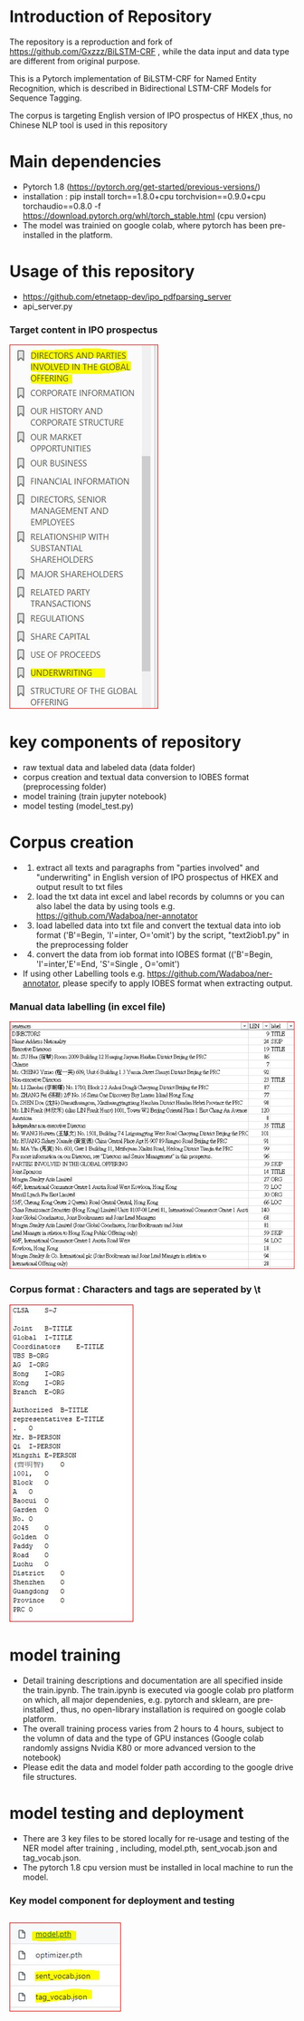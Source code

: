 # Introduction of Repository

The repository is a reproduction and fork of https://github.com/Gxzzz/BiLSTM-CRF , while the data input and data type are different from original purpose.

This is a Pytorch implementation of BiLSTM-CRF for Named Entity Recognition, which is described in Bidirectional LSTM-CRF Models for Sequence Tagging.

The corpus is targeting English version of IPO prospectus of HKEX ,thus, no Chinese NLP tool is used in this repository



# Main dependencies
- Pytorch 1.8 (https://pytorch.org/get-started/previous-versions/)
- installation : pip install torch==1.8.0+cpu torchvision==0.9.0+cpu torchaudio==0.8.0 -f https://download.pytorch.org/whl/torch_stable.html (cpu version)
- The model was trainied on google colab, where pytorch has been pre-installed in the platform.


# Usage of this repository
- https://github.com/etnetapp-dev/ipo_pdfparsing_server
- api_server.py


### Target content in IPO prospectus
![](pic/ipo_prospectus_toc.JPG)

# key components of repository
- raw textual data and labeled data (data folder) 
- corpus creation and textual data conversion to IOBES format (preprocessing folder)
- model training (train jupyter notebook)
- model testing (model_test.py)


# Corpus creation
- 1. extract all texts and paragraphs from  "parties involved" and "underwriting" in English version of IPO prospectus of HKEX and output result to txt files
- 2. load the txt data int excel and label records by columns or you can also label the data by using tools e.g. https://github.com/Wadaboa/ner-annotator
- 3. load labelled data into txt file and convert the textual data into iob format ('B'=Begin, 'I'=inter, O='omit') by the script, "text2iob1.py" in the preprocessing folder
- 4. convert the data from iob format into IOBES format (('B'=Begin, 'I'=inter,'E'=End, 'S'=Single , O='omit')
- If using other Labelling tools e.g. https://github.com/Wadaboa/ner-annotator, please specify to apply IOBES format when extracting output.

### Manual data labelling (in excel file)
![](pic/rawdata.JPG)

### Corpus format : Characters and tags are seperated by \t
![](pic/processdata.JPG)

# model training
- Detail training descriptions and documentation are all specified inside the train.ipynb. The train.ipynb is executed via google colab pro platform on which,  all major dependenies,  e.g. pytorch and sklearn, are pre-installed , thus, no open-library installation is required on google colab platform.
- The overall training process varies from 2 hours to 4 hours, subject to the volumn of data and the type of GPU instances (Google colab randomly assigns Nvidia K80 or more advanced version to the notebook)
- Please edit the data and model folder path according to the google drive file structures.

# model testing and deployment
- There are 3 key files to be stored locally for re-usage and testing of the NER model after training , including, model.pth, sent_vocab.json and tag_vocab.json.
- The pytorch 1.8 cpu version must be installed in local machine to run the model.


### Key model component for deployment and testing
![](pic/model_conponents.JPG)
-
